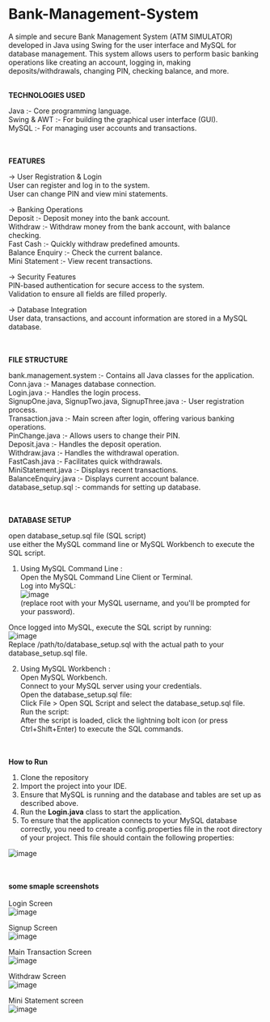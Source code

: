 # Bank-Management-System
A simple and secure Bank Management System (ATM SIMULATOR) developed in Java using Swing for the user interface and MySQL for database management. This system allows users to perform basic banking operations like creating an account, logging in, making deposits/withdrawals, changing PIN, checking balance, and more.
<br><br>

<b>TECHNOLOGIES USED</b>      

Java :-  Core programming language.               
Swing & AWT :-  For building the graphical user interface (GUI).                   
MySQL :-  For managing user accounts and transactions.  
<br><br>

<b>FEATURES</b>    

-> User Registration & Login                
User can register and log in to the system.               
User can change PIN and view mini statements.                    

-> Banking Operations              
Deposit :-  Deposit money into the bank account.                
Withdraw :-  Withdraw money from the bank account, with balance checking.                        
Fast Cash :-  Quickly withdraw predefined amounts.                        
Balance Enquiry :-  Check the current balance.                            
Mini Statement :-  View recent transactions.                        

-> Security Features                                  
PIN-based authentication for secure access to the system.                        
Validation to ensure all fields are filled properly.

-> Database Integration                           
User data, transactions, and account information are stored in a MySQL database.                               
<br><br>


<b>FILE STRUCTURE </b>        

bank.management.system :-  Contains all Java classes for the application.              
Conn.java :-  Manages database connection.                 
Login.java :-  Handles the login process.               
SignupOne.java, SignupTwo.java, SignupThree.java :-  User registration process.                  
Transaction.java :-  Main screen after login, offering various banking operations.                           
PinChange.java :-  Allows users to change their PIN.                    
Deposit.java :-  Handles the deposit operation.                 
Withdraw.java :-  Handles the withdrawal operation.                         
FastCash.java :-  Facilitates quick withdrawals.              
MiniStatement.java :-  Displays recent transactions.                 
BalanceEnquiry.java :-  Displays current account balance. 
database_setup.sql :-  commands for setting up database.          
<br><br>


<b>DATABASE SETUP</b>           

open database_setup.sql file (SQL script)            
use either the MySQL command line or MySQL Workbench to execute the SQL script.           

1. Using MySQL Command Line :               
Open the MySQL Command Line Client or Terminal.          
Log into MySQL:            
![image](https://github.com/user-attachments/assets/bf343ce6-b465-40b0-bf8c-8af67b467e7b)                 
(replace root with your MySQL username, and you'll be prompted for your password).                    
                       
Once logged into MySQL, execute the SQL script by running:                         
![image](https://github.com/user-attachments/assets/49c0188b-88f7-4433-98bd-3d7a72d1a9d0)                            
Replace /path/to/database_setup.sql with the actual path to your database_setup.sql file.                        

2. Using MySQL Workbench :          
Open MySQL Workbench.          
Connect to your MySQL server using your credentials.              
Open the database_setup.sql file:               
Click File > Open SQL Script and select the database_setup.sql file.               
Run the script:             
After the script is loaded, click the lightning bolt icon (or press Ctrl+Shift+Enter) to execute the SQL commands.                
<br><br>


<b>How to Run </b>            
1. Clone the repository           
2. Import the project into your IDE.              
3. Ensure that MySQL is running and the database and tables are set up as described above.          
4. Run the <b>Login.java</b> class to start the application.              
5. To ensure that the application connects to your MySQL database correctly, you need to create a config.properties file in the root directory of your project. This file should contain the following properties:
   
![image](https://github.com/user-attachments/assets/2ba31d62-654d-4204-bf2c-b0d5e402e067)                


<br><br>
<b>some smaple screenshots</b>               
<br>
Login Screen            
![image](https://github.com/user-attachments/assets/4ea40c71-2e2e-4613-9238-f2689b5225f9)                 
                      

Signup Screen        
![image](https://github.com/user-attachments/assets/f6e2be36-7e66-408b-9ad2-a3e0d80fbc68)                 
      

Main Transaction Screen             
![image](https://github.com/user-attachments/assets/af33bd94-c163-4206-9bdb-64080ec32f16)                  
                

Withdraw Screen            
![image](https://github.com/user-attachments/assets/7eb82535-f29c-4e3f-b316-b114e97fb3e5)                 

Mini Statement screen           
![image](https://github.com/user-attachments/assets/a0c8cf4c-14d5-4610-8e6e-ed9b4824505a)
                  

